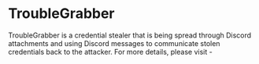 # TroubleGrabber
TroubleGrabber is a credential stealer that is being spread through Discord attachments and using Discord messages to communicate stolen credentials back to the attacker. 
For more details, please visit -
